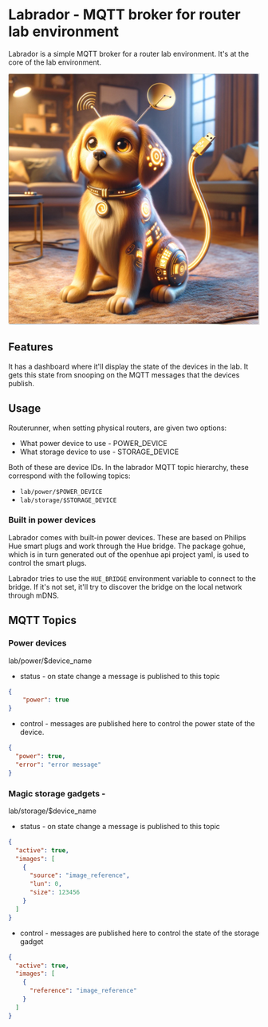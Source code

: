 # Labrador - MQTT broker for router lab environment

Labrador is a simple MQTT broker for a router lab environment. It's at the core of the lab environment. 

![Labrador](labrador.webp)

## Features

It has a dashboard where it'll display the state of the devices in the lab. It gets this state from
snooping on the MQTT messages that the devices publish.

## Usage

Routerunner, when setting physical routers, are given two options:
 - What power device to use - POWER_DEVICE
 - What storage device to use - STORAGE_DEVICE

Both of these are device IDs. In the labrador MQTT topic hierarchy, these correspond with the following topics:
 - `lab/power/$POWER_DEVICE`
 - `lab/storage/$STORAGE_DEVICE`

### Built in power devices

Labrador comes with built-in power devices. These are based on Philips Hue smart plugs and work through the Hue bridge.
The package gohue, which is in turn generated out of the openhue api project yaml, is used to control the smart plugs.

Labrador tries to use the `HUE_BRIDGE` environment variable to connect to the bridge. If it's not set, it'll try to 
discover the bridge on the local network through mDNS.



## MQTT Topics

### Power devices

lab/power/$device_name
- status - on state change a message is published to this topic
```json
{
    "power": true
}
```
- control - messages are published here to control the power state of the device.
```json
{
  "power": true,
  "error": "error message"
}
```

### Magic storage gadgets - 
lab/storage/$device_name
- status - on state change a message is published to this topic
```json
{
  "active": true,
  "images": [
    {
      "source": "image_reference",
      "lun": 0,
      "size": 123456
    }
  ]
}

```
- control - messages are published here to control the state of the storage gadget
```json
{
  "active": true,
  "images": [
    {
      "reference": "image_reference"
    }
  ]
}
```


